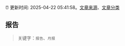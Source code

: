 :alarm_clock: 更新时间: 2025-04-22 05:41:58。[文章来源](/README.md)、[文章分类](/TAGS.md)

## 报告


> 关键字：`报告`、`月报`



